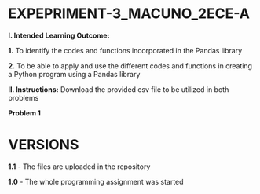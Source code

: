 # EXPEPRIMENT-3_MACUNO_2ECE-A
**I. Intended Learning Outcome:**

  **1.** To identify the codes and functions incorporated in the Pandas library

  **2.** To be able to apply and use the different codes and functions in creating a Python program using a
     Pandas library
  
**II. Instructions:**
 Download the provided csv file to be utilized in both problems

**Problem 1**

# VERSIONS

**1.1** - The files are uploaded in the repository

**1.0** - The whole programming assignment was started
